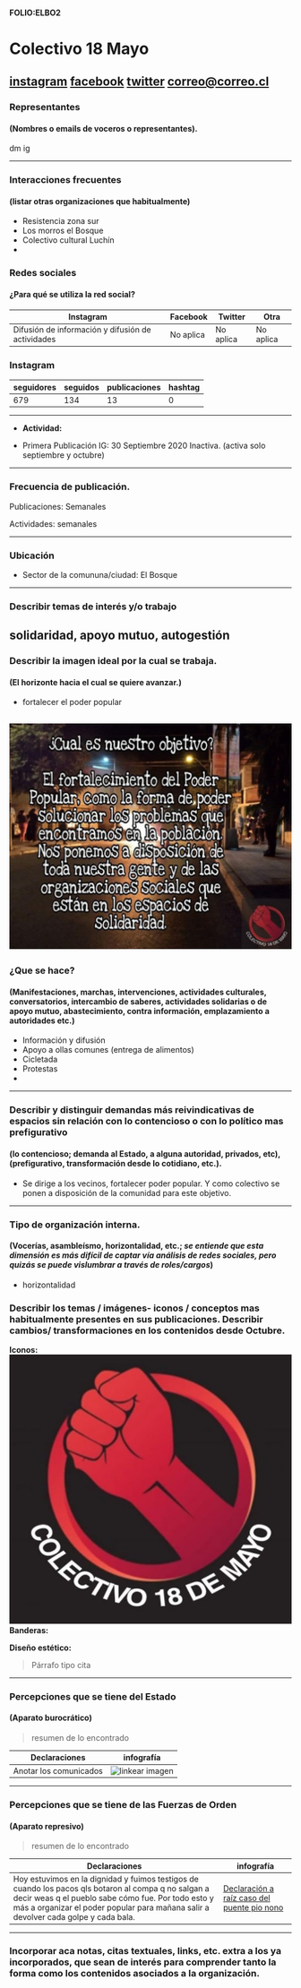 #### FOLIO:ELBO2
# Colectivo 18 Mayo 

[instagram](https://www.instagram.com/colectivo18demayo/)
[facebook]()
[twitter]()
<correo@correo.cl>
---

### Representantes
#### (Nombres o emails de voceros o representantes).
dm ig

---
### Interacciones frecuentes
#### (listar otras organizaciones que habitualmente)
* Resistencia zona sur
* Los morros el Bosque
* Colectivo cultural Luchín 
* 

### Redes sociales
#### ¿Para qué se utiliza la red social?
| Instagram | Facebook | Twitter | Otra 
|---|---|---|---|
|Difusión de información y difusión de actividades| No aplica|No aplica| No aplica|

### **Instagram**
| seguidores | seguidos | publicaciones | hashtag 
|---|---|---|---|
|679|134|13| 0

---

* **Actividad:**   

* Primera Publicación IG: 30 Septiembre 2020 Inactiva. (activa solo septiembre y octubre)

---
### Frecuencia de publicación.

Publicaciones: Semanales

Actividades: semanales

---
### Ubicación
* Sector de la comununa/ciudad: El Bosque

---
### Describir temas de interés y/o trabajo
solidaridad, apoyo mutuo, autogestión
---
### Describir la imagen ideal por la cual se trabaja.
#### (El horizonte hacia el cual se quiere avanzar.)
* fortalecer el poder popular

![linkear imagen](obj.png)
---
### ¿Que se hace?
#### (Manifestaciones, marchas, intervenciones, actividades culturales, conversatorios, intercambio de saberes, actividades solidarias o de apoyo mutuo, abastecimiento, contra información, emplazamiento a autoridades etc.)
* Información y difusión
* Apoyo a ollas comunes (entrega de alimentos)
* Cicletada 
* Protestas
* 
---
### Describir y distinguir demandas más reivindicativas de espacios sin relación con lo contencioso o con lo político mas prefigurativo
#### (lo contencioso; demanda al Estado, a alguna autoridad, privados, etc), (prefigurativo, transformación desde lo cotidiano, etc.).
* Se dirige a los vecinos, fortalecer poder popular. Y como colectivo se ponen a disposición de la comunidad para este objetivo. 
---
### Tipo de organización interna.
#### (Vocerías, asambleísmo, horizontalidad, etc.; *se entiende que esta dimensión es más difícil de captar vía análisis de redes sociales, pero quizás se puede vislumbrar a través de roles/cargos*)
* horizontalidad
### Describir los temas / imágenes- iconos / conceptos mas habitualmente presentes en sus publicaciones. Describir cambios/ transformaciones en los contenidos desde Octubre.

**Iconos:**
![linkear imagen](coleto18.png)
**Banderas:**

**Diseño estético:**

> Párrafo tipo cita 

---
### Percepciones que se tiene del Estado
#### (Aparato burocrático)
> resumen de lo encontrado

| Declaraciones | infografía | 
|---|---|
|Anotar los comunicados | ![linkear imagen]() |

---
### Percepciones que se tiene de las Fuerzas de Orden
#### (Aparato represivo)
> resumen de lo encontrado

| Declaraciones | infografía | 
|---|---|
|Hoy estuvimos en la dignidad y fuimos testigos de cuando los pacos qls botaron al compa q no salgan a decir weas q el pueblo sabe cómo fue. Por todo esto y más a organizar el poder popular para mañana salir a devolver cada golpe y cada bala.| [Declaración a raíz caso del puente pio nono](https://www.instagram.com/p/CF3ZTHyF6I2/) |


---
### Incorporar aca notas, citas textuales, links, etc. extra a los ya incorporados, que sean de interés para comprender tanto la forma como los contenidos asociados a la organización.